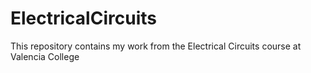 # ElectricalCircuits
This repository contains my work from the Electrical Circuits course at Valencia College
